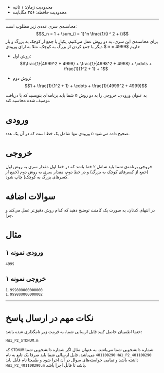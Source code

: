 + محدودیت زمان: ۱ ثانیه
+ محدودیت حافظه: ۲۵۶ مگابایت

----------
محاسبه‌ی سری عددی زیر مطلوب است:
$$S_n = 1 + \sum_{i = 1}^n \frac{1}{i ^ 2 + i}$$
برای محاسبه‌ی این سری، به دو روش عمل می‌کنیم. یکبار با جمع از کوچک به بزرگ و بار دیگر با جمع کردن از بزرگ به کوچک. مثلا به ازای ورودی $ n = 4999$ داریم:

- روش اول:
$$\frac{1}{4999^2 + 4999} + \frac{1}{4998^2 + 4998} + \cdots + \frac{1}{1^2 + 1} + 1$$

- روش دوم: 
$$1 + \frac{1}{1^2 + 1} + \cdots + \frac{1}{4999^2 + 4999}$$

شما باید برنامه‌ای بنویسید که با دریافت $n$ به عنوان ورودی، خروجی را به دو روش توصیف شده محاسبه کند.

# ورودی

ورودی تنها شامل یک خط است که در آن یک عدد $n$ صحیح داده می‌شود.
# خروجی

خروجی برنامه‌ی شما باید شامل ۲ خط باشد که در خط اول مقدار سری به روش اول (جمع از کسر‌های کوچک به بزرگ) و در خط دوم، مقدار سری به روش دوم (جمع از کسر‌های بزرگ به کوچک) چاپ شود.

# سوالات اضافه
در انتهای کدتان، به صورت یک کامنت توضیح دهید که کدام روش دقیق‌تر عمل می‌کند و چرا.

# مثال
## ورودی نمونه ۱
```
4999
```


## خروجی نمونه ۱
```
1.999800000000000
1.999800000000002
```

---
# نکات مهم در ارسال پاسخ
حتما اطمینان حاصل کنید فایل ارسالی شما، به فرمت زیر نامگذاری شده باشد:
```
HW1_P2_STDNUM.m
```

که `STDNUM` شماره دانشجویی شما می‌باشد. به عنوان مثال اگر شماره دانشجویی شما `401108290` می‌باشد، فایل ارسالی شما باید صرفا یک تابع به نام `HW1_P2_401108290` داشته باشد و تمامی خواسته‌های سوال در آن اجرا شود و طبیعتا نام فایل باید `HW1_P2_401108290.m` باشد تا قابل اجرا باشد.